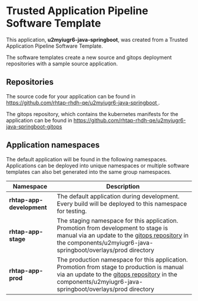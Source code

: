 # Trusted Application Pipeline Software Template

This application, **u2myiugr6-java-springboot**, was created from a Trusted Application Pipeline Software Template.

The software templates create a new source and gitops deployment repositories with a sample source application. 

## Repositories

The source code for your application can be found in [https://github.com/rhtap-rhdh-qe/u2myiugr6-java-springboot ](https://github.com/rhtap-rhdh-qe/u2myiugr6-java-springboot ).
 
The gitops repository, which contains the kubernetes manifests for the application can be found in 
[https://github.com/rhtap-rhdh-qe/u2myiugr6-java-springboot-gitops ](https://github.com/rhtap-rhdh-qe/u2myiugr6-java-springboot-gitops ) 

## Application namespaces 

The default application will be found in the following namespaces. Applications can be deployed into unique namespaces or multiple software templates can also bet generated into the same group namespaces.  

|  Namespace   |  Description   |  
| -------- | -------- |   
| **rhtap-app-development** | The default application during development. Every build will be deployed to this namespace for testing. | 
| **rhtap-app-stage** | The staging namespace for this application. Promotion from development to stage is manual via an update to the [gitops repository](https://github.com/rhtap-rhdh-qe/u2myiugr6-java-springboot-gitops ) in the components/u2myiugr6-java-springboot/overlays/prod directory |  
| **rhtap-app-prod** | The production namespace for this application. Promotion from stage to production is manual via an update to the [gitops repository](https://github.com/rhtap-rhdh-qe/u2myiugr6-java-springboot-gitops ) in the components/u2myiugr6-java-springboot/overlays/prod directory | 